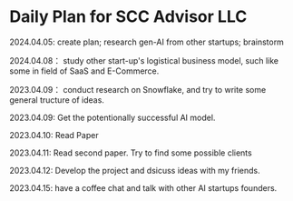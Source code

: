 # Daily Plan for SCC Advisor LLC

2024.04.05:  create plan; research gen-AI from other startups; brainstorm

2024.04.08： study other start-up's logistical business model, such like some in field of SaaS and E-Commerce.

2023.04.09： conduct research on Snowflake, and try to write some general tructure of ideas.

2023.04.09:  Get the potentionally successful AI model. 

2023.04.10:  Read Paper

2023.04.11:  Read second paper. Try to find some possible clients

2023.04.12:  Develop the project and dsicuss ideas with my friends.

2023.04.15: have a coffee chat and talk with other AI startups founders.
